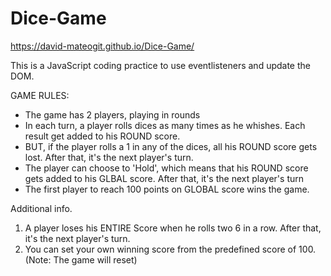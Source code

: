 # Dice-Game
https://david-mateogit.github.io/Dice-Game/

This is a JavaScript coding practice to use eventlisteners and update the DOM.

GAME RULES:

- The game has 2 players, playing in rounds
- In each turn, a player rolls dices as many times as he whishes. Each result get added to his ROUND score.
- BUT, if the player rolls a 1 in any of the dices, all his ROUND score gets lost. After that, it's the next player's turn.
- The player can choose to 'Hold', which means that his ROUND score gets added to his GLBAL score. After that, it's the next player's turn
- The first player to reach 100 points on GLOBAL score wins the game.

Additional info.

1. A player loses his ENTIRE Score when he rolls two 6 in a row. After that, it's the next player's turn.
2. You can set your own winning score from the predefined score of 100. (Note: The game will reset) 
